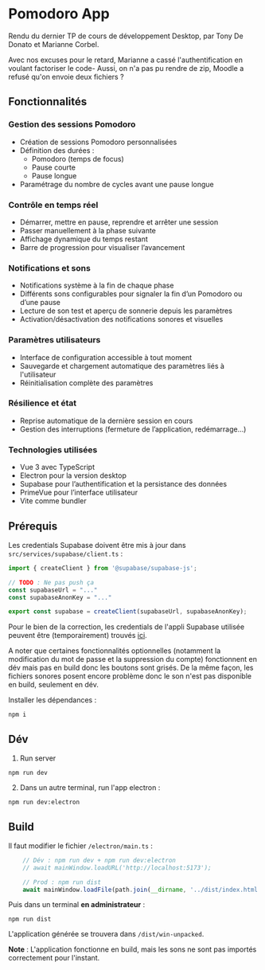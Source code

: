 # Pomodoro App

Rendu du dernier TP de cours de développement Desktop, par Tony De Donato et Marianne Corbel.

Avec nos excuses pour le retard, Marianne a cassé l'authentification en voulant factoriser le code-
Aussi, on n'a pas pu rendre de zip, Moodle a refusé qu'on envoie deux fichiers ?

## Fonctionnalités

### Gestion des sessions Pomodoro
- Création de sessions Pomodoro personnalisées
- Définition des durées :
  - Pomodoro (temps de focus)
  - Pause courte
  - Pause longue
- Paramétrage du nombre de cycles avant une pause longue

### Contrôle en temps réel
- Démarrer, mettre en pause, reprendre et arrêter une session
- Passer manuellement à la phase suivante
- Affichage dynamique du temps restant
- Barre de progression pour visualiser l’avancement

### Notifications et sons
- Notifications système à la fin de chaque phase
- Différents sons configurables pour signaler la fin d’un Pomodoro ou d’une pause
- Lecture de son test et aperçu de sonnerie depuis les paramètres
- Activation/désactivation des notifications sonores et visuelles

### Paramètres utilisateurs
- Interface de configuration accessible à tout moment
- Sauvegarde et chargement automatique des paramètres liés à l'utilisateur
- Réinitialisation complète des paramètres

### Résilience et état
- Reprise automatique de la dernière session en cours
- Gestion des interruptions (fermeture de l’application, redémarrage…)

### Technologies utilisées
- Vue 3 avec TypeScript
- Electron pour la version desktop
- Supabase pour l’authentification et la persistance des données
- PrimeVue pour l’interface utilisateur
- Vite comme bundler

## Prérequis 

Les credentials Supabase doivent être mis à jour dans `src/services/supabase/client.ts` :
```ts
import { createClient } from '@supabase/supabase-js';

// TODO : Ne pas push ça
const supabaseUrl = "..."
const supabaseAnonKey = "..."

export const supabase = createClient(supabaseUrl, supabaseAnonKey);
```
Pour le bien de la correction, les credentials de l'appli Supabase utilisée peuvent être (temporairement) trouvés [ici](https://docs.google.com/document/d/1VYfCE7G91zUQGG0wOpZKpIn7KGbLnetFCoTNEBAYpk0/edit?usp=sharing).

A noter que certaines fonctionnalités optionnelles (notamment la modification du mot de passe et la suppression du compte) fonctionnent en dév mais pas en build donc les boutons sont grisés.
De la même façon, les fichiers sonores posent encore problème donc le son n'est pas disponible en build, seulement en dév.

Installer les dépendances : 
```
npm i
```

## Dév

1. Run server
```shell
npm run dev
```

2. Dans un autre terminal, run l'app electron :
```shell
npm run dev:electron
```

## Build

Il faut modifier le fichier `/electron/main.ts` :
```ts
    // Dév : npm run dev + npm run dev:electron
    // await mainWindow.loadURL('http://localhost:5173');

    // Prod : npm run dist
    await mainWindow.loadFile(path.join(__dirname, '../dist/index.html'));
```

Puis dans un terminal **en administrateur** :
```shell
npm run dist
```

L'application générée se trouvera dans `/dist/win-unpacked`.

**Note** : L'application fonctionne en build, mais les sons ne sont pas importés correctement pour l'instant.
